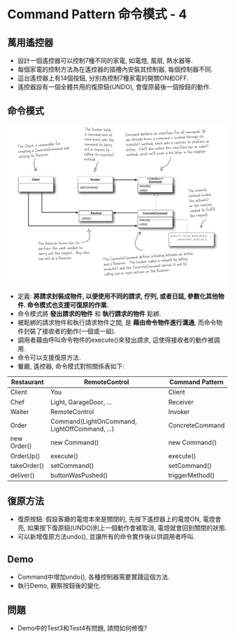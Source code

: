 # Command Pattern 命令模式 - 4

## 萬用遙控器
* 設計一個遙控器可以控制7種不同的家電, 如電燈, 風扇, 熱水器等.
* 每個家電的控制方法為在遙控器的插槽內安裝其控制器, 每個控制器不同.
* 這台遙控器上有14個按鈕, 分別為控制7種家電的開關ON和OFF.
* 遙控器設有一個全體共用的復原鈕(UNDO), 會復原最後一個按鈕的動作.

## 命令模式

![Alt text](../resource/command.png "Command Pattern Class Diagram")

* 定義: __將請求封裝成物件, 以便使用不同的請求, 佇列, 或者日誌, 參數化其他物件. 命令模式也支援可復原的作業.__
* 命令模式將 __發出請求的物件__ 和 __執行請求的物件__ 鬆綁.
* 被鬆綁的請求物件和執行請求物件之間, 是 __藉由命令物件進行溝通__, 而命令物件封裝了接收者的動作(一個或一組).
* 調用者藉由呼叫命令物件的execute()來發出請求, 這使得接收者的動作被調用.
* 命令可以支援復原方法.
* 餐廳, 遙控器, 命令模式對照關係表如下:

Restaurant|RemoteControl|Command Pattern
--|--|--
Client|You|Client
Chef|Light, GarageDoor, ...|Receiver
Waiter|RemoteControl|Invoker
Order|Command(LightOnCommand, LightOffCommand, ...)|ConcreteCommand
new Order()|new Command()|new Command()
OrderUp()|execute()|execute()
takeOrder()|setCommand()|setCommand()
deliver()|buttonWasPushed()|triggerMethod()

## 復原方法
* 復原按鈕: 假設客廳的電燈本來是關閉的, 先按下遙控器上的電燈ON, 電燈會亮, 如果按下復原鈕(UNDO)則上一個動作會被取消, 電燈就會回到關閉的狀態.
* 可以新增復原方法undo(), 並讓所有的命令實作後以供調用者呼叫.

## Demo
* Command中增加undo(), 各種控制器需要實踐這個方法.
* 執行Demo, 觀察按鈕後的變化.

## 問題
* Demo中的Test3和Test4有問題, 請問如何修復?
